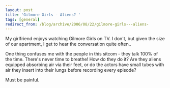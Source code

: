 ```yaml
---
layout: post
title: 'Gilmore Girls - Aliens? '
tags: [general]
redirect_from: /blog/archive/2006/08/22/gilmore-girls---aliens-
---
```


My girlfriend enjoys watching Gilmore Girls on TV. I don't, but given
the size of our apartment, I get to hear the conversation quite often..

One thing confuses me with the people in this sitcom - they talk 100% of
the time. There's never time to breathe! How do they do it? Are they
aliens equipped absorbing air via their feet, or do the actors have
small tubes with air they insert into their lungs before recording every
episode?

Must be painful.

